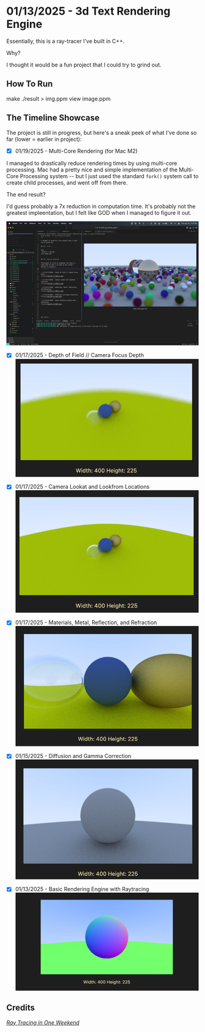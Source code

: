 # 01/13/2025 - 3d Text Rendering Engine

Essentially, this is a ray-tracer I've built in C++.

Why?

I thought it would be a fun project that I could try to grind out.

## How To Run

make
./result > img.ppm
view image.ppm


## The Timeline Showcase

The project is still in progress, but here's a sneak peek of what I've done so far (lower = earlier in project):


- [x] 01/19/2025 - Multi-Core Rendering (for Mac M2)

I managed to drastically reduce rendering times by using multi-core processing. Mac had a pretty nice and simple implementation of the Multi-Core Processing system -- but I just used the standard `fork()` system call to create child processes, and went off from there.

The end result?

I'd guess probably a 7x reduction in computation time. It's probably not the greatest impleentation, but I felt like GOD when I managed to figure it out.


![image](doc/01-19-2025.png)

- [x] 01/17/2025 - Depth of Field // Camera Focus Depth
![image](doc/01-17-2025_3.png)

- [x] 01/17/2025 - Camera Lookat and Lookfrom Locations
![image](doc/01-17-2025_2.png)

- [x] 01/17/2025 - Materials, Metal, Reflection, and Refraction
![image](doc/01-17-2025_1.png)

- [x] 01/15/2025 - Diffusion and Gamma Correction
![image](doc/01-15-2025.png)

- [x] 01/13/2025 - Basic Rendering Engine with Raytracing
![image](doc/01-13-2025.png)






## Credits

[_Ray Tracing in One Weekend_](https://raytracing.github.io/books/RayTracingInOneWeekend.html)
